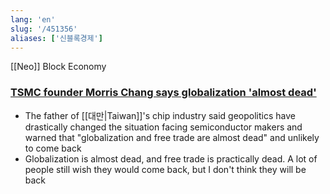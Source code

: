 ```yaml
---
lang: 'en'
slug: '/451356'
aliases: ['신블록경제']
---
```


[[Neo]] Block Economy

### [TSMC founder Morris Chang says globalization 'almost dead'](https://asia.nikkei.com/Business/Tech/Semiconductors/TSMC-founder-Morris-Chang-says-globalization-almost-dead)

- The father of [[대만|Taiwan]]'s chip industry said geopolitics have drastically changed the situation facing semiconductor makers and warned that "globalization and free trade are almost dead" and unlikely to come back
- Globalization is almost dead, and free trade is practically dead. A lot of people still wish they would come back, but I don't think they will be back
